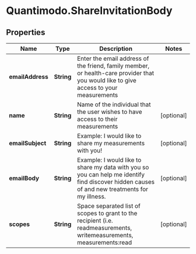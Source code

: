 # Quantimodo.ShareInvitationBody

## Properties
Name | Type | Description | Notes
------------ | ------------- | ------------- | -------------
**emailAddress** | **String** | Enter the email address of the friend, family member, or health-care provider that you would like to give access to your measurements | 
**name** | **String** | Name of the individual that the user wishes to have access to their measurements | [optional] 
**emailSubject** | **String** | Example: I would like to share my measurements with you! | [optional] 
**emailBody** | **String** | Example: I would like to share my data with you so you can help me identify find discover hidden causes of and new treatments for my illness. | [optional] 
**scopes** | **String** | Space separated list of scopes to grant to the recipient (i.e. readmeasurements, writemeasurements, measurements:read | [optional] 


